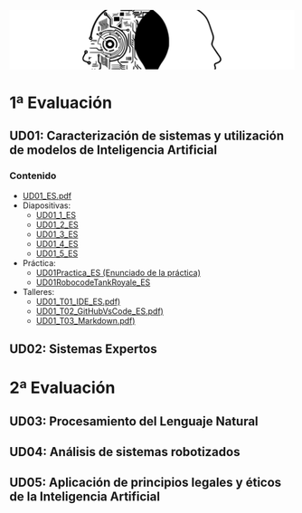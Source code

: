 ![header](capMIA.png)

# 1ª Evaluación

## UD01: Caracterización de sistemas y utilización de modelos de Inteligencia Artificial

### Contenido
- [UD01_ES.pdf](UD01/UD01_ES.pdf)
- Diapositivas:
  - [UD01_1_ES](https://rawcdn.githack.com/martinezpenya/MIA-IABD-2425/master/_slides/UD01/UD01_1_ES.html)
  - [UD01_2_ES](https://rawcdn.githack.com/martinezpenya/MIA-IABD-2425/master/_slides/UD01/UD01_2_ES.html)
  - [UD01_3_ES](https://rawcdn.githack.com/martinezpenya/MIA-IABD-2425/master/_slides/UD01/UD01_3_ES.html)
  - [UD01_4_ES](https://rawcdn.githack.com/martinezpenya/MIA-IABD-2425/master/_slides/UD01/UD01_4_ES.html)
  - [UD01_5_ES](https://rawcdn.githack.com/martinezpenya/MIA-IABD-2425/master/_slides/UD01/UD01_5_ES.html)
- Práctica:
  - [UD01Practica_ES (Enunciado de la práctica)](UD01/UD01Practica_ES.pdf)
  - [UD01RobocodeTankRoyale_ES](UD01/UD01RobocodeTankRoyale_ES.pdf)
- Talleres:
  - [UD01_T01_IDE_ES.pdf)](UD01/UD01_T01_IDE_ES.pdf)
  - [UD01_T02_GitHubVsCode_ES.pdf)](UD01/UD01_T02_GitHubVsCode_ES.pdf)
  - [UD01_T03_Markdown.pdf)](UD01/UD01_T03_Markdown.pdf)



## UD02: Sistemas Expertos

# 2ª Evaluación

## UD03: Procesamiento del Lenguaje Natural

## UD04: Análisis de sistemas robotizados 

## UD05: Aplicación de principios legales y éticos de la Inteligencia Artificial
